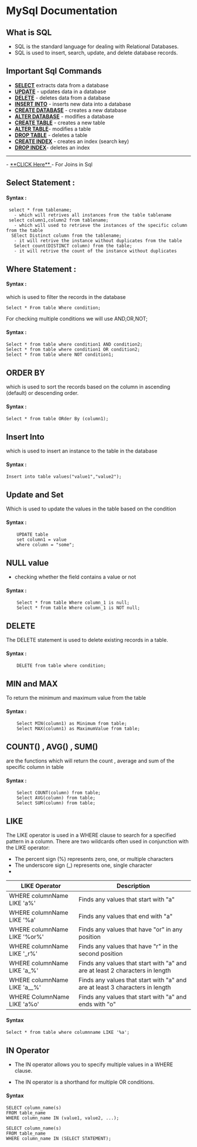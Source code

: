 # MySql Documentation 
## What is SQL
- SQL is the standard language for dealing with Relational Databases.
- SQL is used to insert, search, update, and delete database records.
## Important Sql Commands 
- <a href="#" class="button danger"> **SELECT**</a>  extracts data from a database
- <a href="#" class="button danger"> **UPDATE**</a>  - updates data in a database
- <a href="#" class="button danger"> **DELETE**</a> - deletes data from a database
- <a href="#" class="button danger"> **INSERT INTO**</a> - inserts new data into a database
- <a href="#" class="button danger"> **CREATE DATABASE**</a> - creates a new database
- <a href="#" class="button danger"> **ALTER DATABASE**</a> - modifies a database
- <a href="#" class="button danger"> **CREATE TABLE**</a> - creates a new table
- <a href="#" class="button danger"> **ALTER TABLE**</a>- modifies a table
- <a href="#" class="button danger"> **DROP TABLE**</a> - deletes a table
- <a href="#" class="button danger"> **CREATE INDEX**</a> - creates an index (search key)
- <a href="#" class="button danger"> **DROP INDEX**</a>- deletes an index
<hr>
- <a href="https://github.com/GuruNadh552/MySql-Documentation/blob/main/Joins.md" class="button danger"> **CLICK Here** </a> - For Joins in Sql

## Select Statement :
#### Syntax : 
``` 
 select * from tablename;
   - which will retrives all instances from the table tablename
 select column1,column2 from tablename;
   - which will used to retrieve the instances of the specific column from the table
  SElect Distinct column from the tablename;
   - it will retrive the instance without duplicates from the table
   Select count(DISTINCT column) from the table;
   - it will retrive the count of the instance without duplicates
```
## Where Statement :
#### Syntax : 
which is used to filter the records in the database 

```
Select * From table Where condition;
```

For checking multiple conditions we will use AND,OR,NOT;

#### Syntax :

```
Select * from table where condition1 AND condition2;
Select * from table where condition1 OR condition2;
Select * from table where NOT condition1;
```
## ORDER BY
which is used to sort the records based on the column in ascending (default) or descending order.
#### Syntax :
```
Select * from table ORder By (column1);
```

## Insert Into 
which is used to insert an instance to the table in the database
#### Syntax :
```
Insert into table values("value1","value2");
```

## Update and Set
Which is used to update the values in the table based on the condition
#### Syntax :
```
	UPDATE table
	set column1 = value
	where column = "some";
```
## NULL value 
- checking whether the field contains a value or not
#### Syntax :
```
	Select * from table Where column_1 is null;
	Select * from table Where column_1 is NOT null;
```
## DELETE
The DELETE statement is used to delete existing records in a table.
#### Syntax :
```
	DELETE from table where condition;
```
## MIN and MAX 
To return the minimum and maximum value from the table 
#### Syntax :
```
	Select MIN(column1) as Minimum from table;
	Select MAX(column1) as MaximumValue from table;
```
## COUNT() , AVG() , SUM()
are the functions which will return the count , average and sum of the specific column in table
#### Syntax :
```
	Select COUNT(column) from table;
	Select AVG(column) from table;
	Select SUM(column) from table;
```
## LIKE 
The LIKE operator is used in a WHERE clause to search for a specified pattern in a column.
There are two wildcards often used in conjunction with the LIKE operator:
- The percent sign (%) represents zero, one, or multiple characters
- The underscore sign (_) represents one, single character
- 
| LIKE Operator			| Description								        |
|-------------------------------|-------------------------------------------------------------------------------|
| WHERE columnName LIKE 'a%'	| Finds any values that start with "a"						|
| WHERE columnName LIKE '%a'	| Finds any values that end with "a"						|
| WHERE columnName LIKE '%or%'  | Finds any values that have "or" in any position				|
| WHERE columnName LIKE '_r%'	| Finds any values that have "r" in the second position				|
| WHERE columnName LIKE 'a_%'	| Finds any values that start with "a" and are at least 2 characters in length	|
| WHERE columnName LIKE 'a__%'| Finds any values that start with "a" and are at least 3 characters in length	|
| WHERE ColumnName LIKE 'a%o'	| Finds any values that start with "a" and ends with "o"			|

#### Syntax
	Select * from table where columnname LIKE '%a';
## IN Operator
- The IN operator allows you to specify multiple values in a WHERE clause.

- The IN operator is a shorthand for multiple OR conditions.

#### Syntax
	SELECT column_name(s)
	FROM table_name
	WHERE column_name IN (value1, value2, ...);

	SELECT column_name(s)
	FROM table_name
	WHERE column_name IN (SELECT STATEMENT);

